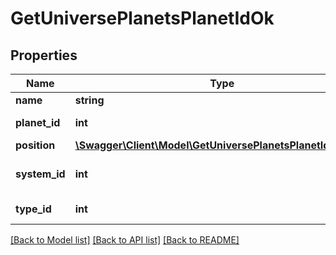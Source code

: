 # GetUniversePlanetsPlanetIdOk

## Properties
Name | Type | Description | Notes
------------ | ------------- | ------------- | -------------
**name** | **string** | name string | 
**planet_id** | **int** | planet_id integer | 
**position** | [**\Swagger\Client\Model\GetUniversePlanetsPlanetIdPosition**](GetUniversePlanetsPlanetIdPosition.md) |  | 
**system_id** | **int** | The solar system this planet is in | 
**type_id** | **int** | type_id integer | 

[[Back to Model list]](../README.md#documentation-for-models) [[Back to API list]](../README.md#documentation-for-api-endpoints) [[Back to README]](../README.md)


